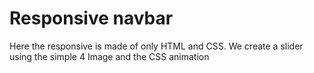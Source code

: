 # Responsive navbar

Here the responsive is made of only HTML and CSS.
We create a slider using the simple 4 Image and the CSS animation 